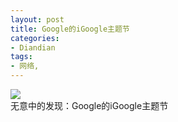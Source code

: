 ```yaml
---
layout: post
title: Google的iGoogle主题节
categories:
- Diandian
tags:
- 网络, 
---
```

<img src="http://m1.img.srcdd.com/farm4/210/E6ADB202A5E9DCCE4AF2E49785B727D2_242_145.GIF" />
<br />无意中的发现：Google的iGoogle主题节